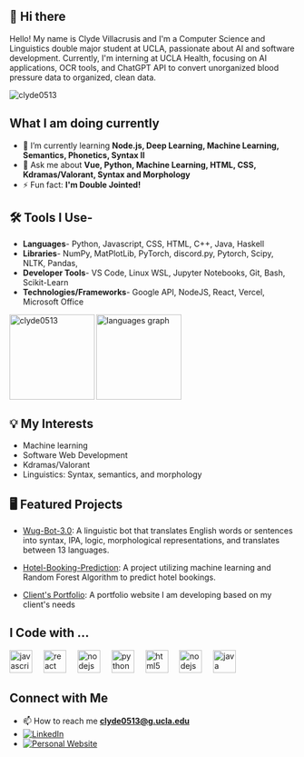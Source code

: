 ## 👋 Hi there 
Hello! My name is Clyde Villacrusis and I'm a Computer Science and Linguistics double major student at UCLA, passionate about AI and software development. Currently, I'm interning at UCLA Health, focusing on AI applications, OCR tools, and ChatGPT API to convert unorganized blood pressure data to organized, clean data.

<p align="left"> <img src="https://komarev.com/ghpvc/?username=clyde0513&label=Profile%20views&color=0e75b6&style=flat" alt="clyde0513" /> </p>

## What I am doing currently

- 🌱 I’m currently learning **Node.js, Deep Learning, Machine Learning, Semantics, Phonetics, Syntax II**
- 💬 Ask me about **Vue, Python, Machine Learning, HTML, CSS, Kdramas/Valorant, Syntax and Morphology**
- ⚡ Fun fact: **I'm Double Jointed!**
  
## 🛠️ Tools I Use- 
- **Languages**- Python, Javascript, CSS, HTML, C++, Java, Haskell
- **Libraries**- NumPy, MatPlotLib, PyTorch, discord.py, Pytorch, Scipy, NLTK, Pandas, 
- **Developer Tools**- VS Code, Linux WSL, Jupyter Notebooks, Git, Bash, Scikit-Learn 
- **Technologies/Frameworks**- Google API, NodeJS, React, Vercel, Microsoft Office

<div align="left">
  <img src="https://github-readme-stats.vercel.app/api/top-langs?username=clyde0513&locale=en&hide_title=false&layout=compact&card_width=320&langs_count=5&theme=dracula&hide_border=false" height="150" alt="languages graph"  />
  <img align="left" src="https://github-readme-streak-stats.herokuapp.com/?user=clyde0513&" height="150" alt="clyde0513" />
</div>

## 💡 My Interests 

- Machine learning
- Software Web Development
- Kdramas/Valorant
- Linguistics: Syntax, semantics, and morphology

## 🖥️ Featured Projects

- [Wug-Bot-3.0](https://github.com/Clyde0513/Wug-Bot-3.0): A linguistic bot that translates English words or sentences into syntax, IPA, logic, morphological representations, and translates between 13 languages.

- [Hotel-Booking-Prediction](https://github.com/Clyde0513/Hotel-Booking-Prediction): A project utilizing machine learning and Random Forest Algorithm to predict hotel bookings.

- [Client's Portfolio](https://github.com/Clyde0513/anaPortfolio): A portfolio website I am developing based on my client's needs

## I Code with ...
<div align="left">
  <img src="https://cdn.jsdelivr.net/gh/devicons/devicon/icons/javascript/javascript-original.svg" height="40" alt="javascript logo"  />
  <img width="12" />
  <img src="https://cdn.jsdelivr.net/gh/devicons/devicon/icons/react/react-original.svg" height="40" alt="react logo"  />
  <img width="12" />
  <img src="https://cdn.jsdelivr.net/gh/devicons/devicon/icons/nodejs/nodejs-original.svg" height="40" alt="nodejs logo"  />
  <img width="12" />
  <img src="https://cdn.jsdelivr.net/gh/devicons/devicon/icons/python/python-original.svg" height="40" alt="python logo"  />
  <img width="12" />
  <img src="https://cdn.jsdelivr.net/gh/devicons/devicon/icons/html5/html5-original.svg" height="40" alt="html5 logo"  />
  <img width="12" />
  <img src="https://cdn.jsdelivr.net/gh/devicons/devicon/icons/css3/css3-original.svg" height="40" alt="nodejs logo"  />
  <img width="12" />
  <img src="https://cdn.jsdelivr.net/gh/devicons/devicon/icons/java/java-original.svg" height="40" alt="java logo"  />
  <img width="12" />
</div>

## Connect with Me

- 📫 How to reach me **clyde0513@g.ucla.edu**
- [![LinkedIn](https://img.shields.io/badge/LinkedIn-0A66C2?style=for-the-badge&logo=linkedin&logoColor=white)](https://www.linkedin.com/in/clydevillacrusis/)
- [![Personal Website](https://img.shields.io/badge/Website-FF7139?style=for-the-badge&logo=firefox&logoColor=white)](https://clyde.at)
